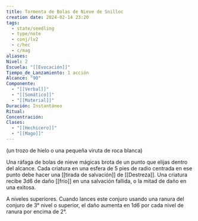 ```yaml
---
title: Tormenta de Bolas de Nieve de Snilloc
creation date: 2024-02-14 23:20
tags:
  - state/seedling
  - type/note
  - conj/lv2
  - c/hec
  - c/mag
aliases: 
Nivel: 2
Escuela: "[[Evocación]]"
Tiempo_de_Lanzamiento: 1 acción
Alcance: "90"
Componente:
  - "[[Verbal]]"
  - "[[Somático]]"
  - "[[Material]]"
Duración: Instantáneo
Ritual: 
Concentración: 
Clases:
  - "[[Hechicero]]"
  - "[[Mago]]"
---
```

(un trozo de hielo o una pequeña viruta de roca blanca)

Una ráfaga de bolas de nieve mágicas brota de un punto que elijas dentro del alcance. Cada criatura en una esfera de 5 pies de radio centrada en ese punto debe hacer una [[tirada de salvación]] de [[Destreza]]. Una criatura recibe 3d6 de daño [[frío]] en una salvación fallida, o la mitad de daño en una exitosa.

A niveles superiores. Cuando lances este conjuro usando una ranura del conjuro de 3° nivel o superior, el daño aumenta en 1d6 por cada nivel de ranura por encima de 2°.